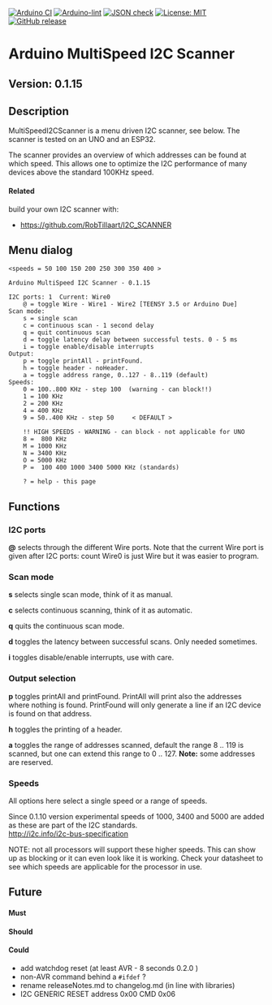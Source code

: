 
[![Arduino CI](https://github.com/RobTillaart/MultiSpeedI2CScanner/workflows/Arduino%20CI/badge.svg)](https://github.com/marketplace/actions/arduino_ci)
[![Arduino-lint](https://github.com/RobTillaart/MultiSpeedI2CScanner/actions/workflows/arduino-lint.yml/badge.svg)](https://github.com/RobTillaart/MultiSpeedI2CScanner/actions/workflows/arduino-lint.yml)
[![JSON check](https://github.com/RobTillaart/MultiSpeedI2CScanner/actions/workflows/jsoncheck.yml/badge.svg)](https://github.com/RobTillaart/MultiSpeedI2CScanner/actions/workflows/jsoncheck.yml)
[![License: MIT](https://img.shields.io/badge/license-MIT-green.svg)](https://github.com/RobTillaart/MultiSpeedI2CScanner/blob/master/LICENSE)
[![GitHub release](https://img.shields.io/github/release/RobTillaart/MultiSpeedI2CScanner.svg?maxAge=3600)](https://github.com/RobTillaart/MultiSpeedI2CScanner/releases)


# Arduino MultiSpeed I2C Scanner


## Version: 0.1.15


## Description

MultiSpeedI2CScanner is a menu driven I2C scanner, see below.
The scanner is tested on an UNO and an ESP32.

The scanner provides an overview of which addresses can be found 
at which speed. This allows one to optimize the I2C performance of
many devices above the standard 100KHz speed.

#### Related

build your own I2C scanner with:
- https://github.com/RobTillaart/I2C_SCANNER


## Menu dialog

```
<speeds = 50 100 150 200 250 300 350 400 >

Arduino MultiSpeed I2C Scanner - 0.1.15

I2C ports: 1  Current: Wire0
	@ = toggle Wire - Wire1 - Wire2 [TEENSY 3.5 or Arduino Due]
Scan mode:
	s = single scan
	c = continuous scan - 1 second delay
	q = quit continuous scan
	d = toggle latency delay between successful tests. 0 - 5 ms
	i = toggle enable/disable interrupts
Output:
	p = toggle printAll - printFound.
	h = toggle header - noHeader.
	a = toggle address range, 0..127 - 8..119 (default)
Speeds:
	0 = 100..800 KHz - step 100  (warning - can block!!)
	1 = 100 KHz
	2 = 200 KHz
	4 = 400 KHz
	9 = 50..400 KHz - step 50     < DEFAULT >

	!! HIGH SPEEDS - WARNING - can block - not applicable for UNO
	8 =  800 KHz
	M = 1000 KHz
	N = 3400 KHz
	O = 5000 KHz
	P =  100 400 1000 3400 5000 KHz (standards)

	? = help - this page
```


## Functions

### I2C ports

**@** selects through the different Wire ports. 
Note that the current Wire port is given after I2C ports: count
Wire0 is just Wire but it was easier to program.

### Scan mode

**s** selects single scan mode, think of it as manual.

**c** selects continuous scanning, think of it as automatic.

**q** quits the continuous scan mode.

**d** toggles the latency between successful scans. 
Only needed sometimes.

**i** toggles disable/enable interrupts, use with care.


### Output selection

**p** toggles printAll and  printFound. 
PrintAll will print also the addresses where nothing is found.
PrintFound will only generate a line if an I2C device is found on that address.

**h** toggles the printing of a header.

**a** toggles the range of addresses scanned, default the range 8 .. 119 is scanned,
but one can extend this range to 0 .. 127. **Note:** some addresses are reserved.


### Speeds

All options here select a single speed or a range of speeds.

Since 0.1.10 version experimental speeds of 1000, 3400 and 5000 are added as
these are part of the I2C standards.  
http://i2c.info/i2c-bus-specification

NOTE: not all processors will support these higher speeds. 
This can show up as blocking or it can even look like it is working.
Check your datasheet to see which speeds are applicable for the processor in use.


## Future

#### Must

#### Should

#### Could

- add watchdog reset (at least AVR - 8 seconds 0.2.0 )
- non-AVR command behind a ```#ifdef``` ?
- rename releaseNotes.md to changelog.md (in line with libraries)
- I2C GENERIC RESET address 0x00 CMD 0x06

